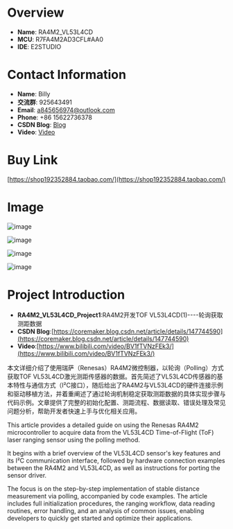 # Overview
- **Name**: RA4M2_VL53L4CD
- **MCU**: R7FA4M2AD3CFL#AA0
- **IDE**: E2STUDIO

  


# Contact Information

- **Name**: Billy
- **交流群**: 925643491
- **Email**: a845656974@outlook.com
- **Phone**: +86 15622736378
- **CSDN Blog**: [Blog](https://blog.csdn.net/xinzuofang)
- **Video**: [Video](https://space.bilibili.com/3546563710290070)




# Buy Link
[https://shop192352884.taobao.com/](https://shop192352884.taobao.com/)

 
# Image
![image](https://github.com/user-attachments/assets/75e4ad0d-1928-4c98-90f1-a4424975281b)

![image](https://github.com/user-attachments/assets/9f158b9f-b690-41e4-b183-2adcc89a2822)

![image](https://github.com/user-attachments/assets/e9ba925f-8bac-4fde-97ed-13a6ee1ea804)

![image](https://github.com/user-attachments/assets/12a6e60e-e9b6-4cb9-9e40-eb2ea1d08f46)


# Project Introduction

- **RA4M2_VL53L4CD_Project1**:RA4M2开发TOF VL53L4CD(1)----轮询获取测距数据
- **CSDN Blog**:[https://coremaker.blog.csdn.net/article/details/147744590](https://coremaker.blog.csdn.net/article/details/147744590)
- **Video**:[https://www.bilibili.com/video/BV1fTVNzFEk3/](https://www.bilibili.com/video/BV1fTVNzFEk3/)

本文详细介绍了使用瑞萨（Renesas）RA4M2微控制器，以轮询（Polling）方式获取TOF VL53L4CD激光测距传感器的数据。首先简述了VL53L4CD传感器的基本特性与通信方式（I²C接口），随后给出了RA4M2与VL53L4CD的硬件连接示例和驱动移植方法，并着重阐述了通过轮询机制稳定获取测距数据的具体实现步骤与代码示例。文章提供了完整的初始化配置、测距流程、数据读取、错误处理及常见问题分析，帮助开发者快速上手与优化相关应用。

This article provides a detailed guide on using the Renesas RA4M2 microcontroller to acquire data from the VL53L4CD Time-of-Flight (ToF) laser ranging sensor using the polling method.

It begins with a brief overview of the VL53L4CD sensor's key features and its I²C communication interface, followed by hardware connection examples between the RA4M2 and VL53L4CD, as well as instructions for porting the sensor driver.

The focus is on the step-by-step implementation of stable distance measurement via polling, accompanied by code examples. The article includes full initialization procedures, the ranging workflow, data reading routines, error handling, and an analysis of common issues, enabling developers to quickly get started and optimize their applications.




















